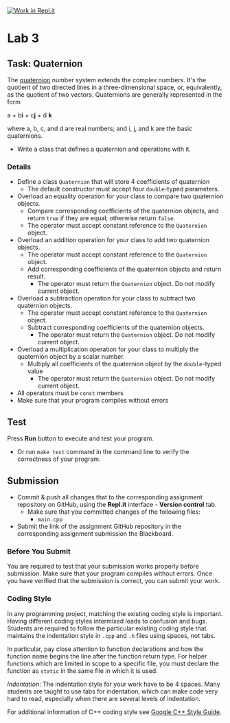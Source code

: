 [![Work in Repl.it](https://classroom.github.com/assets/work-in-replit-14baed9a392b3a25080506f3b7b6d57f295ec2978f6f33ec97e36a161684cbe9.svg)](https://classroom.github.com/online_ide?assignment_repo_id=4251673&assignment_repo_type=AssignmentRepo)
# Lab 3

## Task: Quaternion

The [quaternion](https://en.wikipedia.org/wiki/Quaternion) number system extends the complex numbers. It's the quotient of two directed lines in a three-dimensional space, or, equivalently, as the quotient of two vectors. Quaternions are generally represented in the form

a + b**i** + c**j** + d **k**

where a, b, c, and d are real numbers; and i, j, and k are the basic quaternions.

- Write a class that defines a quaternion and operations with it.

### Details

- Define a class `Quaternion` that will store 4 coefficients of quaternion
  - The default constructor must accept four `double`-typed parameters.
- Overload an equality operation for your class to compare two quaternion objects.
  - Compare corresponding coefficients of the quaternion objects, and return `true` if they are equal; otherwise return `false`.
  - The operator must accept constant reference to the `Quaternion` object.
- Overload an addition operation for your class to add two quaternion objects.
  - The operator must accept constant reference to the `Quaternion` object.
  - Add corresponding coefficients of the quaternion objects and return result.
    - The operator must return the `Quaternion` object. Do not modify current object.
- Overload a subtraction operation for your class to subtract two quaternion objects.
  - The operator must accept constant reference to the `Quaternion` object.
  - Subtract corresponding coefficients of the quaternion objects.
    - The operator must return the `Quaternion` object. Do not modify current object.
- Overload a multiplication operation for your class to multiply the quaternion object by a scalar number.
  - Multiply all coefficients of the quaternion object by the `double`-typed value
    - The operator must return the `Quaternion` object. Do not modify current object.
- All operators must be `const` members
- Make sure that your program compiles without errors

## Test

Press **Run** button to execute and test your program.

- Or run `make test` command in the command line to verify the correctness of your program.

## Submission

- Commit & push all changes that to the corresponding assignment repository on GitHub, using the **Repl.it** interface - **Version control** tab.
  - Make sure that you committed changes of the following files:
    - `main.cpp`
- Submit the link of the assignment GitHub repository in the corresponding assignment submission the Blackboard.

### Before You Submit

You are required to test that your submission works properly before submission. Make sure that your program compiles without errors. Once you have verified that the submission is correct, you can submit your work.

### Coding Style

In any programming project, matching the existing coding style is important. Having different coding styles intermixed leads to confusion and bugs. Students are required to follow the particular existing coding style that maintains the indentation style in `.cpp` and `.h` files using spaces, not tabs.

In particular, pay close attention to function declarations and how the function name begins the line after the function return type. For helper functions which are limited in scope to a specific file, you must declare the function as `static` in the same file in which it is used.

*Indentation*: The indentation style for your work have to be 4 spaces. Many students are taught to use tabs for indentation, which can make code very hard to read, especially when there are several levels of indentation.

For additional information of C++ coding style see [Google C++ Style Guide](https://google.github.io/styleguide/cppguide.html).
